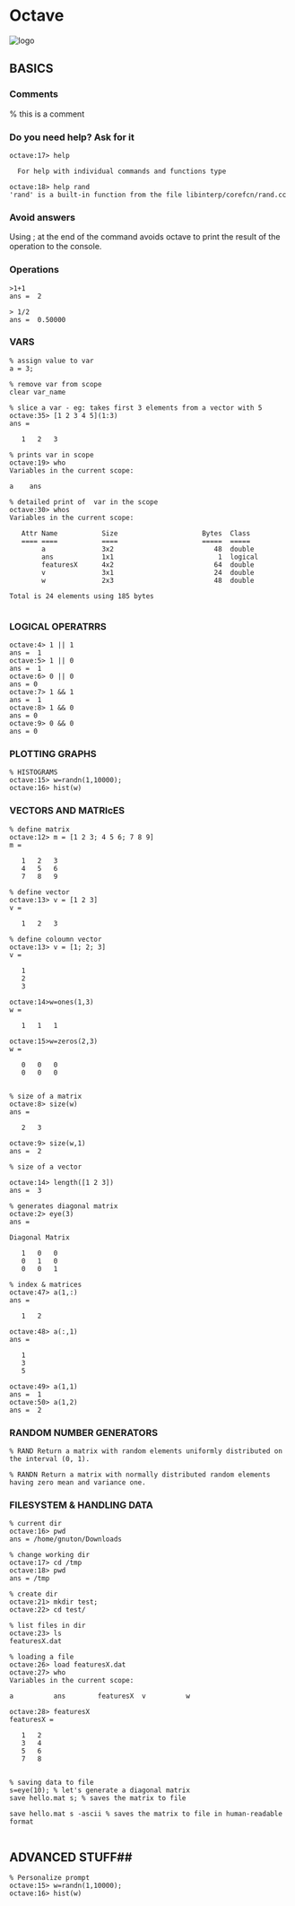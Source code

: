 # Octave #
![logo](http://upload.wikimedia.org/wikipedia/commons/thumb/6/6a/Gnu-octave-logo.svg/240px-Gnu-octave-logo.svg.png)


## BASICS ##
### Comments ###
% this is a comment

### Do you need help? Ask for it ###
````
octave:17> help 

  For help with individual commands and functions type

octave:18> help rand
'rand' is a built-in function from the file libinterp/corefcn/rand.cc
````

### Avoid answers ###
Using ; at the end of the command avoids octave to print the result of the operation to the console.

### Operations ###
````
>1+1
ans =  2

> 1/2
ans =  0.50000
````

### VARS ###
````
% assign value to var
a = 3;

% remove var from scope
clear var_name

% slice a var - eg: takes first 3 elements from a vector with 5
octave:35> [1 2 3 4 5](1:3)
ans =

   1   2   3

% prints var in scope
octave:19> who
Variables in the current scope:

a    ans

% detailed print of  var in the scope
octave:30> whos
Variables in the current scope:

   Attr Name           Size                     Bytes  Class
   ==== ====           ====                     =====  ===== 
        a              3x2                         48  double
        ans            1x1                          1  logical
        featuresX      4x2                         64  double
        v              3x1                         24  double
        w              2x3                         48  double

Total is 24 elements using 185 bytes


````

### LOGICAL OPERATRRS ###
````
octave:4> 1 || 1
ans =  1
octave:5> 1 || 0
ans =  1
octave:6> 0 || 0
ans = 0
octave:7> 1 && 1
ans =  1
octave:8> 1 && 0
ans = 0
octave:9> 0 && 0
ans = 0

````

### PLOTTING GRAPHS ###
````
% HISTOGRAMS
octave:15> w=randn(1,10000);
octave:16> hist(w)

````

### VECTORS AND MATRIcES ###
````
% define matrix
octave:12> m = [1 2 3; 4 5 6; 7 8 9]
m =

   1   2   3
   4   5   6
   7   8   9

% define vector
octave:13> v = [1 2 3]
v =

   1   2   3

% define coloumn vector
octave:13> v = [1; 2; 3]
v =

   1
   2   
   3

octave:14>w=ones(1,3)
w =

   1   1   1
   
octave:15>w=zeros(2,3)
w =

   0   0   0
   0   0   0
   
   
% size of a matrix
octave:8> size(w)
ans =

   2   3

octave:9> size(w,1)
ans =  2

% size of a vector

octave:14> length([1 2 3])
ans =  3

% generates diagonal matrix
octave:2> eye(3)
ans =

Diagonal Matrix

   1   0   0
   0   1   0
   0   0   1
   
% index & matrices
octave:47> a(1,:)
ans =

   1   2

octave:48> a(:,1)
ans =

   1
   3
   5

octave:49> a(1,1)
ans =  1
octave:50> a(1,2)
ans =  2

````

### RANDOM NUMBER GENERATORS ###
````
% RAND Return a matrix with random elements uniformly distributed on the interval (0, 1).

% RANDN Return a matrix with normally distributed random elements having zero mean and variance one.

````

### FILESYSTEM & HANDLING DATA ###
````
% current dir
octave:16> pwd
ans = /home/gnuton/Downloads

% change working dir
octave:17> cd /tmp
octave:18> pwd
ans = /tmp

% create dir
octave:21> mkdir test;
octave:22> cd test/

% list files in dir
octave:23> ls
featuresX.dat

% loading a file
octave:26> load featuresX.dat
octave:27> who
Variables in the current scope:

a          ans        featuresX  v          w

octave:28> featuresX
featuresX =

   1   2
   3   4
   5   6
   7   8


% saving data to file
s=eye(10); % let's generate a diagonal matrix 
save hello.mat s; % saves the matrix to file

save hello.mat s -ascii % saves the matrix to file in human-readable format


````

## ADVANCED STUFF##
````
% Personalize prompt
octave:15> w=randn(1,10000);
octave:16> hist(w)
